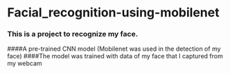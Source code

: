 # Facial_recognition-using-mobilenet

### This is a project to recognize my face. 
####A pre-trained CNN model (Mobilenet was used in the detection of my face)
####The model was trained with data of my face that I captured from my webcam
